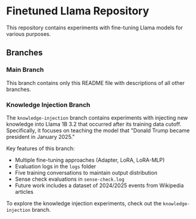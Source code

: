 # Finetuned Llama Repository

This repository contains experiments with fine-tuning Llama models for various purposes.

## Branches

### Main Branch

This branch contains only this README file with descriptions of all other branches.

### Knowledge Injection Branch

The `knowledge-injection` branch contains experiments with injecting new knowledge into Llama 1B 3.2 that occurred after its training data cutoff. Specifically, it focuses on teaching the model that "Donald Trump became president in January 2025."

Key features of this branch:

- Multiple fine-tuning approaches (Adapter, LoRA, LoRA-MLP)
- Evaluation logs in the `logs` folder
- Five training conversations to maintain output distribution
- Sense check evaluations in `sense-check.log`
- Future work includes a dataset of 2024/2025 events from Wikipedia articles

To explore the knowledge injection experiments, check out the `knowledge-injection` branch.
